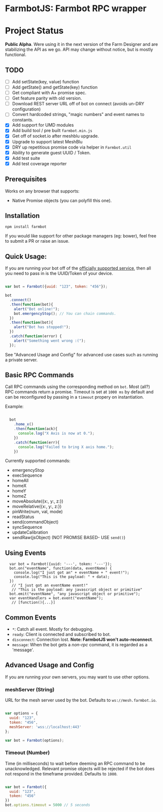 # FarmbotJS: Farmbot RPC wrapper

# Project Status

**Public Alpha**. Were using it in the next version of the Farm Designer and are stabilizing the API as we go. API may change without notice, but is mostly functional.

## TODO

 - [ ] Add setState(key, value) function
 - [ ] Add getState() amd getState(key) function
 - [ ] Get compliant with A+ promise spec.
 - [ ] Get feature parity with old version.
 - [ ] Download REST server URL off of bot on connect (avoids un-DRY configuration)
 - [ ] Convert hardcoded strings, "magic numbers" and event names to constants.
 - [X] Add support for UMD modules
 - [X] Add build tool / pre built `farmbot.min.js`
 - [X] Get off of socket.io after meshblu upgrade.
 - [X] Upgrade to support latest MeshBlu
 - [X] DRY up repetitious promise code via helper in `Farmbot.util`
 - [X] Ability to generate guest UUID / Token.
 - [X] Add test suite
 - [X] Add test coverage reporter

## Prerequisites

Works on any browser that supports:

 * Native Promise objects (you can polyfill this one).

## Installation

```
npm install farmbot
```

If you would like support for other package managers (eg: bower), feel free to submit a PR or raise an issue.

## Quick Usage:

If you are running your bot off of the [officially supported service](http://my.farmbot.io), then all you need to pass in is the UUID/Token of your device.

```javascript

var bot = Farmbot({uuid: "123", token: "456"});

bot
  .connect()
  .then(function(bot){
    alert("Bot online!");
    bot.emergencyStop(); // You can chain commands.
  })
  .then(function(bot){
    alert("Bot has stopped!");
  })
  .catch(function(error) {
    alert("Something went wrong :(");
  });

```

See "Advanced Usage and Config" for advanced use cases such as running a private server.

## Basic RPC Commands

Call RPC commands using the corresponding method on `bot`. Most (all?) RPC commands return a promise. Timeout is set at `1000 ms` by default and can be reconfigured by passing in a `timeout` propery on instantiation.

Example:

```javascript

  bot
    .home_x()
    .then(function(ack){
      console.log("X Axis is now at 0.");
    })
    .catch(function(err){
      console.log("Failed to bring X axis home.");
    })

```

Currently supported commands:

 * emergencyStop
 * execSequence
 * homeAll
 * homeX
 * homeY
 * homeZ
 * moveAbsolute({x:, y:, z:})
 * moveRelative({x:, y:, z:})
 * pinWrite(num, val, mode)
 * readStatus
 * send(commandObject)
 * syncSequence
 * updateCalibration
 * sendRaw(jsObject) (NOT PROMISE BASED- USE `send()`)

## Using Events

```
  var bot = Farmbot({uuid: '---', token: '---'});
  bot.on("eventName", function(data, eventName) {
    console.log("I just got an" + eventName + " event!");
    console.log("This is the payload: " + data);
  })
   // "I just got an eventName event!"
   // "This is the payload: any javascript object or primitive"
  bot.emit("eventName", "any javascript object or primitive");
  var eventHandlers = bot.event("eventName");
   // [function(){...}]
```

## Common Events

 * `*`: Catch all event. Mostly for debugging.
 * `ready`: Client is connected and subscribed to bot.
 * `disconnect`: Connection lost. **Note: FarmbotJS won't auto-reconnect**.
 * `message`: When the bot gets a *non-rpc* command, it is regarded as a 'message'.

## Advanced Usage and Config

If you are running your own servers, you may want to use other options.

### meshServer (String)

URL for the mesh server used by the bot. Defaults to `ws://mesh.farmbot.io`.

```javascript

var options = {
  uuid: "123",
  token: "456",
  meshServer: 'wss://localhost:443'
};

var bot = Farmbot(options);

```

### Timeout (Number)

Time (in milliseconds) to wait before deeming an RPC command to be unacknowledged. Relevant promise objects will be rejected if the bot does not respond in the timeframe provided. Defaults to `1000`.

```javascript

var bot = Farmbot({
  uuid: "123",
  token: "456"
})
bot.options.timeout = 5000 // 5 seconds

```
